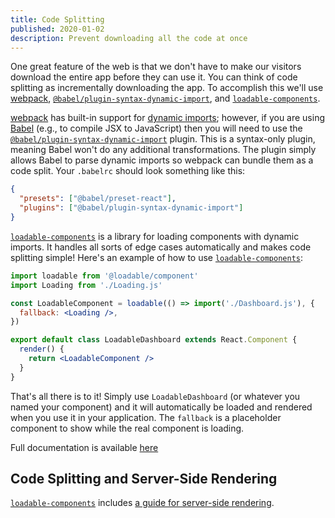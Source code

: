 ```yaml
---
title: Code Splitting
published: 2020-01-02
description: Prevent downloading all the code at once
---
```


One great feature of the web is that we don't have to make our visitors download
the entire app before they can use it. You can think of code splitting as
incrementally downloading the app. To accomplish this we'll use [webpack],
[`@babel/plugin-syntax-dynamic-import`], and [`loadable-components`].

[webpack] has built-in support for [dynamic imports][import]; however, if you
are using [Babel] (e.g., to compile JSX to JavaScript) then you will need to use
the [`@babel/plugin-syntax-dynamic-import`] plugin. This is a syntax-only
plugin, meaning Babel won't do any additional transformations. The plugin simply
allows Babel to parse dynamic imports so webpack can bundle them as a code
split. Your `.babelrc` should look something like this:

```json
{
  "presets": ["@babel/preset-react"],
  "plugins": ["@babel/plugin-syntax-dynamic-import"]
}
```

[`loadable-components`] is a library for loading components with dynamic
imports. It handles all sorts of edge cases automatically and makes code
splitting simple! Here's an example of how to use [`loadable-components`]:

```jsx
import loadable from '@loadable/component'
import Loading from './Loading.js'

const LoadableComponent = loadable(() => import('./Dashboard.js'), {
  fallback: <Loading />,
})

export default class LoadableDashboard extends React.Component {
  render() {
    return <LoadableComponent />
  }
}
```

That's all there is to it! Simply use `LoadableDashboard` (or whatever you named
your component) and it will automatically be loaded and rendered when you use it
in your application. The `fallback` is a placeholder component to show while the
real component is loading.

Full documentation is available
[here](https://www.smooth-code.com/open-source/loadable-components/docs/getting-started/)

## Code Splitting and Server-Side Rendering

[`loadable-components`] includes [a guide for server-side rendering][ssr].

[babel]: https://babeljs.io/
[`@babel/preset-react`]: https://babeljs.io/docs/en/babel-preset-react
[`@babel/plugin-syntax-dynamic-import`]:
  https://babeljs.io/docs/plugins/syntax-dynamic-import/
[`babel-plugin-import-inspector`]:
  https://github.com/thejameskyle/react-loadable/tree/6902cc87f618446c54daa85d8fecec6836c9461a#babel-plugin-import-inspector
[`loadable-components`]: https://github.com/smooth-code/loadable-components
[import]: https://github.com/tc39/proposal-dynamic-import
[webpack]: https://webpack.js.org/
[ssr]:
  https://www.smooth-code.com/open-source/loadable-components/docs/server-side-rendering/
